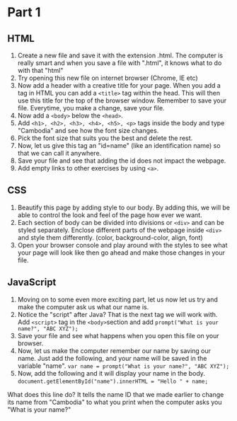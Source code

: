 # Part 1 
## HTML
1. Create a new file and save it with the extension .html. The computer is really smart and when you save a file with ".html", it knows what to do with that "html"
2. Try opening this new file on internet browser (Chrome, IE etc)
3. Now add a header with a creative title for your page. When you add a <head> tag in HTML you can add a `<title>` tag within the head. This will then use this title for the top of the browser window. 
Remember to save your file. Everytime, you make a change, save your file. 
4. Now add a `<body>` below the `<head>`. 
5. Add `<h1>, <h2>, <h3>, <h4>, <h5>, <p>` tags inside the body and type "Cambodia" and see how the font size changes. 
6. Pick the font size that suits you the best and delete the rest. 
7. Now, let us give this tag an "id=name" (like an identification name) so that we can call it anywhere. 
8. Save your file and see that adding the id does not impact the webpage. 
9. Add empty links to other exercises by using `<a>`.
  
## CSS
1. Beautify this page by adding style to our body. By adding this, we will be able to control the look and feel of the page how ever we want.
2. Each section of body can be divided into divisions or `<div>` and can be styled separately. Enclose different parts of the webpage inside `<div>` and style them differently. (color, background-color, align, font) 
3. Open your browser console and play around with the styles to see what your page will look like then go ahead and make those changes in your file.
  
## JavaScript
1. Moving on to some even more exciting part, let us now let us try and make the computer ask us what our name is.
2. Notice the "script" after Java? That is the next tag we will work with. Add `<script>` tag in the `<body>`section and add `prompt("What is your name?", "ABC XYZ");`
3. Save your file and see what happens when you open this file on your browser. 
4. Now, let us make the computer remember our name by saving our name. Just add the following, and your name will be saved in the variable "name". `var name = prompt("What is your name?", "ABC XYZ");`	
5. Now, add the following and it will display your name in the body. `document.getElementById("name").innerHTML = "Hello " + name;`

What does this line do? It tells the name ID that we made earlier to change its name from "Cambodia" to what you print when the computer asks you "What is your name?"  		 		

